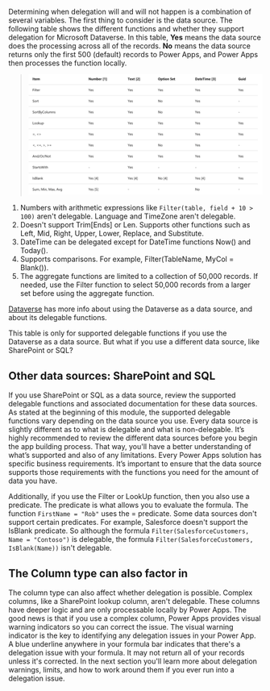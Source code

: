Determining when delegation will and will not happen is a combination of several variables. The first thing to consider is the data source. The following table shows the different functions and whether they support delegation for Microsoft Dataverse. In this table, **Yes** means the data source does the processing across all of the records. **No** means the data source returns only the first 500 (default) records to Power Apps, and Power Apps then processes the function locally.

>![Screenshot of table with different Dataverse delegation functions.](../media/data-source-cds.png)

1.	Numbers with arithmetic expressions like `Filter(table, field + 10 > 100)` aren't delegable. Language and TimeZone aren't delegable.
2.	Doesn't support Trim[Ends] or Len. Supports other functions such as Left, Mid, Right, Upper, Lower, Replace, and Substitute.
3.	DateTime can be delegated except for DateTime functions Now() and Today().
4.	Supports comparisons. For example, Filter(TableName, MyCol = Blank()).
5.	The aggregate functions are limited to a collection of 50,000 records. If needed, use the Filter function to select 50,000 records from a larger set before using the aggregate function.

[Dataverse](https://docs.microsoft.com/connectors/commondataservice/) has more info about using the Dataverse as a data source, and about its delegable functions.

This table is only for supported delegable functions if you use the Dataverse as a data source. But what if you use a different data source, like SharePoint or SQL?   

## Other data sources: SharePoint and SQL

If you use SharePoint or SQL as a data source, review the supported delegable functions and associated documentation for these data sources. As stated at the beginning of this module, the supported delegable functions vary depending on the data source you use. Every data source is slightly different as to what is delegable and what is non-delegable. It’s highly recommended to review the different data sources before you begin the app building process. That way, you'll have a better understanding of what’s supported and also of any limitations. Every Power Apps solution has specific business requirements. It’s important to ensure that the data source supports those requirements with the functions you need for the amount of data you have.

Additionally, if you use the Filter or LookUp function, then you also use a predicate. The predicate is what allows you to evaluate the formula. The function `FirstName = "Rob"` uses the = predicate. Some data sources don't support certain predicates. For example, Salesforce doesn't support the IsBlank predicate. So although the formula `Filter(SalesforceCustomers, Name = "Contoso")` is delegable, the formula `Filter(SalesforceCustomers, IsBlank(Name))` isn't delegable.

## The Column type can also factor in

The column type can also affect whether delegation is possible. Complex columns, like a SharePoint lookup column, aren't delegable. These columns have deeper logic and are only processable locally by Power Apps. The good news is that if you use a complex column, Power Apps provides visual warning indicators so you can correct the issue. The visual warning indicator is the key to identifying any delegation issues in your Power App. A blue underline anywhere in your formula bar indicates that there's a delegation issue with your formula. It may not return all of your records unless it's corrected. In the next section you'll learn more about delegation warnings, limits, and how to work around them if you ever run into a delegation issue.
